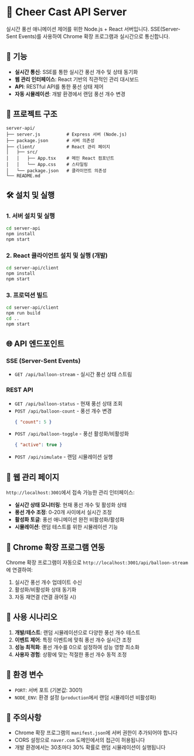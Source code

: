 # 🎈 Cheer Cast API Server

실시간 풍선 애니메이션 제어를 위한 Node.js + React 서버입니다. SSE(Server-Sent Events)를 사용하여 Chrome 확장 프로그램과 실시간으로 통신합니다.

## 🚀 기능

- **실시간 통신**: SSE를 통한 실시간 풍선 개수 및 상태 동기화
- **웹 관리 인터페이스**: React 기반의 직관적인 관리 대시보드
- **API**: RESTful API를 통한 풍선 상태 제어
- **자동 시뮬레이션**: 개발 환경에서 랜덤 풍선 개수 변경

## 📁 프로젝트 구조

```
server-api/
├── server.js          # Express 서버 (Node.js)
├── package.json       # 서버 의존성
├── client/            # React 관리 페이지
│   ├── src/
│   │   ├── App.tsx    # 메인 React 컴포넌트
│   │   └── App.css    # 스타일링
│   └── package.json   # 클라이언트 의존성
└── README.md
```

## 🛠️ 설치 및 실행

### 1. 서버 설치 및 실행

```bash
cd server-api
npm install
npm start
```

### 2. React 클라이언트 설치 및 실행 (개발)

```bash
cd server-api/client
npm install
npm start
```

### 3. 프로덕션 빌드

```bash
cd server-api/client
npm run build
cd ..
npm start
```

## 🌐 API 엔드포인트

### SSE (Server-Sent Events)
- `GET /api/balloon-stream` - 실시간 풍선 상태 스트림

### REST API
- `GET /api/balloon-status` - 현재 풍선 상태 조회
- `POST /api/balloon-count` - 풍선 개수 변경
  ```json
  { "count": 5 }
  ```
- `POST /api/balloon-toggle` - 풍선 활성화/비활성화
  ```json
  { "active": true }
  ```
- `POST /api/simulate` - 랜덤 시뮬레이션 실행

## 📱 웹 관리 페이지

`http://localhost:3001`에서 접속 가능한 관리 인터페이스:

- **실시간 상태 모니터링**: 현재 풍선 개수 및 활성화 상태
- **풍선 개수 조정**: 0-20개 사이에서 실시간 조정
- **활성화 토글**: 풍선 애니메이션 완전 비활성화/활성화
- **시뮬레이션**: 랜덤 테스트를 위한 시뮬레이션 기능

## 🔗 Chrome 확장 프로그램 연동

Chrome 확장 프로그램이 자동으로 `http://localhost:3001/api/balloon-stream`에 연결하여:

1. 실시간 풍선 개수 업데이트 수신
2. 활성화/비활성화 상태 동기화
3. 자동 재연결 (연결 끊어질 시)

## 🎯 사용 시나리오

1. **개발/테스트**: 랜덤 시뮬레이션으로 다양한 풍선 개수 테스트
2. **이벤트 제어**: 특정 이벤트에 맞춰 풍선 개수 실시간 조정
3. **성능 최적화**: 풍선 개수를 0으로 설정하여 성능 영향 최소화
4. **사용자 경험**: 상황에 맞는 적절한 풍선 개수 동적 조정

## 🔧 환경 변수

- `PORT`: 서버 포트 (기본값: 3001)
- `NODE_ENV`: 환경 설정 (`production`에서 랜덤 시뮬레이션 비활성화)

## 🚨 주의사항

- Chrome 확장 프로그램의 `manifest.json`에 서버 권한이 추가되어야 합니다
- CORS 설정으로 `naver.com` 도메인에서의 접근이 허용됩니다
- 개발 환경에서는 30초마다 30% 확률로 랜덤 시뮬레이션이 실행됩니다